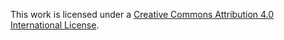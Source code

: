 This work is licensed under a [Creative Commons Attribution 4.0 International License](https://creativecommons.org/licenses/by-nc-nd/4.0/).

